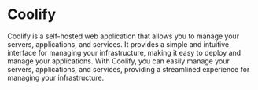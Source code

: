 # Coolify

Coolify is a self-hosted web application that allows you to manage your servers, applications, and services. It provides a simple and intuitive interface for managing your infrastructure, making it easy to deploy and manage your applications. With Coolify, you can easily manage your servers, applications, and services, providing a streamlined experience for managing your infrastructure.
